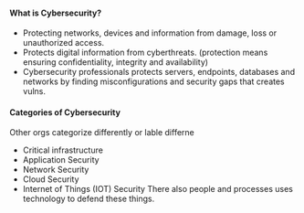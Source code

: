 #### What is Cybersecurity?
- Protecting networks, devices and information from damage, loss or unauthorized access.
- Protects digital information from cyberthreats. (protection means ensuring confidentiality, integrity and availability)
- Cybersecurity professionals protects servers, endpoints, databases and networks by finding misconfigurations and security gaps that creates vulns.

#### Categories of Cybersecurity
Other orgs categorize differently or lable differne
- Critical infrastructure
- Application Security
- Network Security
- Cloud Security
- Internet of Things (IOT) Security
There also people and processes uses technology to defend these things.
